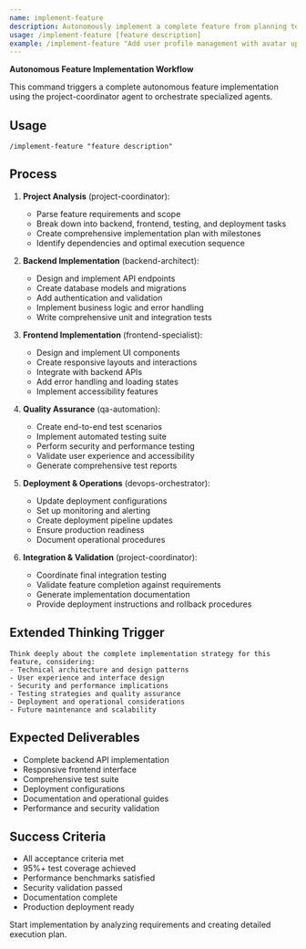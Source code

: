 ```yaml
---
name: implement-feature
description: Autonomously implement a complete feature from planning to deployment using specialized agents
usage: /implement-feature [feature description]
example: /implement-feature "Add user profile management with avatar upload"
---
```


**Autonomous Feature Implementation Workflow**

This command triggers a complete autonomous feature implementation using the project-coordinator agent to orchestrate specialized agents.

## Usage
```
/implement-feature "feature description"
```

## Process
1. **Project Analysis** (project-coordinator):
   - Parse feature requirements and scope
   - Break down into backend, frontend, testing, and deployment tasks
   - Create comprehensive implementation plan with milestones
   - Identify dependencies and optimal execution sequence

2. **Backend Implementation** (backend-architect):
   - Design and implement API endpoints
   - Create database models and migrations
   - Add authentication and validation
   - Implement business logic and error handling
   - Write comprehensive unit and integration tests

3. **Frontend Implementation** (frontend-specialist):
   - Design and implement UI components
   - Create responsive layouts and interactions
   - Integrate with backend APIs
   - Add error handling and loading states
   - Implement accessibility features

4. **Quality Assurance** (qa-automation):
   - Create end-to-end test scenarios
   - Implement automated testing suite
   - Perform security and performance testing
   - Validate user experience and accessibility
   - Generate comprehensive test reports

5. **Deployment & Operations** (devops-orchestrator):
   - Update deployment configurations
   - Set up monitoring and alerting
   - Create deployment pipeline updates
   - Ensure production readiness
   - Document operational procedures

6. **Integration & Validation** (project-coordinator):
   - Coordinate final integration testing
   - Validate feature completion against requirements
   - Generate implementation documentation
   - Provide deployment instructions and rollback procedures

## Extended Thinking Trigger
```
Think deeply about the complete implementation strategy for this feature, considering:
- Technical architecture and design patterns
- User experience and interface design
- Security and performance implications
- Testing strategies and quality assurance
- Deployment and operational considerations
- Future maintenance and scalability
```

## Expected Deliverables
- Complete backend API implementation
- Responsive frontend interface
- Comprehensive test suite
- Deployment configurations
- Documentation and operational guides
- Performance and security validation

## Success Criteria
- All acceptance criteria met
- 95%+ test coverage achieved
- Performance benchmarks satisfied
- Security validation passed
- Documentation complete
- Production deployment ready

Start implementation by analyzing requirements and creating detailed execution plan.